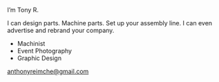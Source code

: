 I’m Tony R.

I can design parts. Machine parts. Set up your assembly line. I can even advertise and rebrand your company.
- Machinist
- Event Photography
- Graphic Design

anthonyreimche@gmail.com

<!---
adminlog/adminlog is a ✨ special ✨ repository because its `README.md` (this file) appears on your GitHub profile.
You can click the Preview link to take a look at your changes.
--->
